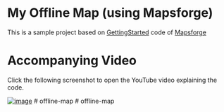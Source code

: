 # My Offline Map (using Mapsforge)

This is a sample project based on [GettingStarted](https://github.com/mapsforge/mapsforge/blob/master/mapsforge-samples-android/src/main/java/org/mapsforge/samples/android/GettingStarted.java) code of [Mapsforge](https://github.com/mapsforge/mapsforge)


# Accompanying Video
Click the following screenshot to open the YouTube video explaining the code.

[![image](https://user-images.githubusercontent.com/9320387/202873323-00be0e1b-486d-4239-80ee-9a515e68c047.png)](https://www.youtube.com/watch?v=5zOMwVnkXTw)
#   o f f l i n e - m a p  
 #   o f f l i n e - m a p  
 